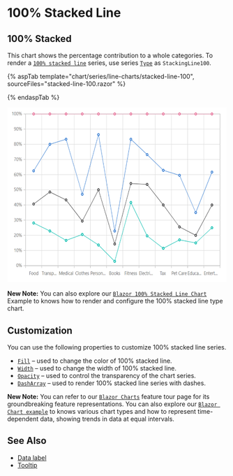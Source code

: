 
# 100% Stacked Line

## 100% Stacked

This chart shows the percentage contribution to a whole categories. To render a [`100% stacked line`](https://www.syncfusion.com/blazor-components/blazor-charts/chart-types/100-stacked-line-chart) series, use series [`Type`](https://help.syncfusion.com/cr/blazor/Syncfusion.Blazor~Syncfusion.Blazor.Charts.ChartSeries~Type.html) as `StackingLine100`.

{% aspTab template="chart/series/line-charts/stacked-line-100", sourceFiles="stacked-line-100.razor" %}

{% endaspTab %}

![100% Stacked Line](../images/chart-types-images/stacked-line-100.png)

**New Note:** You can also explore our [`Blazor 100% Stacked Line Chart`](https://blazor.syncfusion.com/demos/chart/percent-stacked-line?theme=bootstrap4) Example to knows how to render and configure the 100% stacked line type chart.

## Customization

You can use the following properties to customize 100% stacked line series.

* [`Fill`](https://help.syncfusion.com/cr/blazor/Syncfusion.Blazor~Syncfusion.Blazor.Charts.ChartSeries~Fill.html) – used to change the color of 100% stacked line.
* [`Width`](https://help.syncfusion.com/cr/blazor/Syncfusion.Blazor~Syncfusion.Blazor.Charts.ChartSeries~Width.html) – used to change the width of 100% stacked line.
* [`Opacity`](https://help.syncfusion.com/cr/blazor/Syncfusion.Blazor.Charts.ChartSeries.html#Syncfusion_Blazor_Charts_ChartSeries_Opacity) – used to control the transparency of the chart series.
* [``DashArray``](https://help.syncfusion.com/cr/blazor/Syncfusion.Blazor~Syncfusion.Blazor.Charts.ChartSeries~DashArray.html) – used to render 100% stacked line series with dashes.

**New Note:** You can refer to our [`Blazor Charts`](https://www.syncfusion.com/blazor-components/blazor-charts) feature tour page for its groundbreaking feature representations. You can also explore our [`Blazor Chart example`](https://blazor.syncfusion.com/demos/chart/line?theme=bootstrap4) to knows various chart types and how to represent time-dependent data, showing trends in data at equal intervals.

## See Also

* [Data label](../data-labels)
* [Tooltip](../tool-tip)